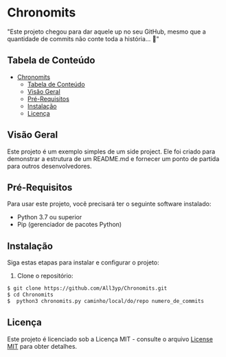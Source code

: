 # Chronomits

"Este projeto chegou para dar aquele up no seu GitHub, mesmo que a quantidade de commits não conte toda a história... 🤭"

## Tabela de Conteúdo

- [Chronomits](#chronomits)
  - [Tabela de Conteúdo](#tabela-de-conteúdo)
  - [Visão Geral](#visão-geral)
  - [Pré-Requisitos](#pré-requisitos)
  - [Instalação](#instalação)
  - [Licença](#licença)

## Visão Geral

Este projeto é um exemplo simples de um side project. Ele foi criado para demonstrar a estrutura de um README.md e fornecer um ponto de partida para outros desenvolvedores.

## Pré-Requisitos

Para usar este projeto, você precisará ter o seguinte software instalado:

- Python 3.7 ou superior
- Pip (gerenciador de pacotes Python)

## Instalação

Siga estas etapas para instalar e configurar o projeto:

1. Clone o repositório:

```bash
$ git clone https://github.com/All3yp/Chronomits.git
$ cd Chronomits
$  python3 chronomits.py caminho/local/do/repo numero_de_commits       
```

## Licença
Este projeto é licenciado sob a Licença MIT - consulte o arquivo [License MIT](https://license.md/wp-content/uploads/2022/06/mit.txt) para obter detalhes.
